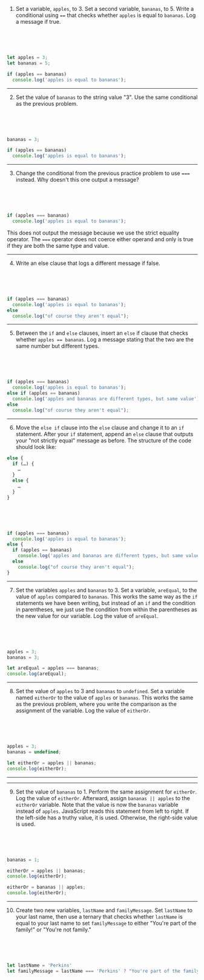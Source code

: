 1. Set a variable, `apples`, to 3. Set a second variable, `bananas`, to 5. Write a conditional using `==` that checks whether `apples` is equal to `bananas`. Log a message if true.

<br>
<br>
<br>

```js
let apples = 3;
let bananas = 5;

if (apples == bananas)
  console.log('apples is equal to bananas');
```

---

2. Set the value of `bananas` to the string value "3". Use the same conditional as the previous problem.

<br>
<br>
<br>

```js
bananas = 3;

if (apples == bananas)
  console.log('apples is equal to bananas');
```

---

3. Change the conditional from the previous practice problem to use `===` instead. Why doesn't this one output a message?

<br>
<br>
<br>

```js
if (apples === bananas)
  console.log('apples is equal to bananas');
```

This does not output the message because we use the strict equality operator. The `===` operator does not coerce either operand and only is true if they are both the same type and value.

---

4. Write an else clause that logs a different message if false.

<br>
<br>
<br>

```js
if (apples === bananas)
  console.log('apples is equal to bananas');
else
  console.log("of course they aren't equal");
```

---

5. Between the `if` and `else` clauses, insert an `else` if clause that checks whether `apples == bananas`. Log a message stating that the two are the same number but different types.

<br>
<br>
<br>

```js
if (apples === bananas)
  console.log('apples is equal to bananas');
else if (apples == bananas)
  console.log('apples and bananas are different types, but same value');
else
  console.log("of course they aren't equal");
```

---

6. Move the `else if` clause into the `else` clause and change it to an `if` statement. After your `if` statement, append an `else` clause that outputs your "not strictly equal" message as before. The structure of the code should look like:

```js
else {
  if (…) {
    …
  }
  else {
    …
  }
}
```

<br>
<br>
<br>

```js
if (apples === bananas)
  console.log('apples is equal to bananas');
else {
  if (apples == bananas)
    console.log('apples and bananas are different types, but same value');
  else
    console.log("of course they aren't equal");
}
```

---

7. Set the variables `apples` and `bananas` to 3. Set a variable, `areEqual`, to the value of `apples` compared to `bananas`. This works the same way as the `if` statements we have been writing, but instead of an `if` and the condition in parentheses, we just use the condition from within the parentheses as the new value for our variable. Log the value of `areEqual`.

<br>
<br>
<br>

```js
apples = 3;
bananas = 3;

let areEqual = apples === bananas;
console.log(areEqual);
```

---

8. Set the value of `apples` to 3 and `bananas` to `undefined`. Set a variable named `eitherOr` to the value of `apples` or `bananas`. This works the same as the previous problem, where you write the comparison as the assignment of the variable. Log the value of `eitherOr`.

<br>
<br>
<br>

```js
apples = 3;
bananas = undefined;

let eitherOr = apples || bananas;
console.log(eitherOr);
```

---

---

9. Set the value of `bananas` to 1. Perform the same assignment for `eitherOr`. Log the value of `eitherOr`. Afterward, assign `bananas || apples` to the `eitherOr` variable. Note that the value is now the `bananas` variable instead of `apples`. JavaScript reads this statement from left to right. If the left-side has a truthy value, it is used. Otherwise, the right-side value is used.

<br>
<br>
<br>

```js
bananas = 1;

eitherOr = apples || bananas;
console.log(eitherOr);

eitherOr = bananas || apples;
console.log(eitherOr);
```

---

10. Create two new variables, `lastName` and `familyMessage`. Set `lastName` to your last name, then use a ternary that checks whether `lastName` is equal to your last name to set `familyMessage` to either "You're part of the family!" or "You're not family."

<br>
<br>
<br>

```js
let lastName = 'Perkins'
let familyMessage = lastName === 'Perkins' ? "You're part of the family!" : "You're not family.";
